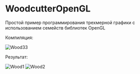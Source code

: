 # WoodcutterOpenGL
Простой пример программирования трехмерной графики c использованием семейств библиотек OpenGL

Компиляция:

![Wood33](https://user-images.githubusercontent.com/108122684/234340819-2197dc33-0a20-4c4e-86fb-2dca9556e1fd.jpg)


Результат:

![Wood1](https://user-images.githubusercontent.com/108122684/234340890-244f5b4c-c195-498c-9fc8-edf87f213f9e.jpg)
![Wood2](https://user-images.githubusercontent.com/108122684/234340898-c6600a74-b0dd-4966-844c-b184a11b324f.jpg)
